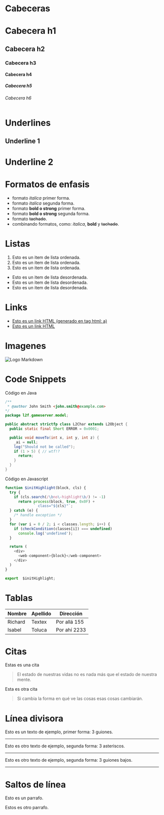 # Cabeceras
# Cabecera h1
## Cabecera h2
### Cabecera h3
#### Cabecera h4
##### Cabecera h5
###### Cabecera h6<br><br>
# Underlines
Underline 1
-----------

Underline 2
===========

# Formatos de enfasis
- formato *italica* primer forma.
- formato _italica_ segunda forma.
- formato **bold o strong** primer forma.
- formato __bold o strong__ segunda forma.
- formato ~~tachado~~.
- combinando formatos, como: *italica*, **bold** y ~~tachado~~.

# Listas
1. Esto es un item de lista ordenada.
2. Esto es un item de lista ordenada.
3. Esto es un item de lista ordenada.
- Esto es un item de lista desordenada.
- Esto es un item de lista desordenada.
- Esto es un item de lista desordenada.

# Links
- <a href="http://www.google.com">Esto es un link HTML (generado en tag html: a)</a>
- [Esto es un link HTML](http://www.google.com)

# Imagenes
![Logo Markdown](https://geekytheory.com/content/images/size/w2000/2014/03/markdown.png)

# Code Snippets
Código en Java
```Java
/**
 * @author John Smith <john.smith@example.com>
*/
package l2f.gameserver.model;

public abstract strictfp class L2Char extends L2Object {
  public static final Short ERROR = 0x0001;

  public void moveTo(int x, int y, int z) {
    _ai = null;
    log("Should not be called");
    if (1 > 5) { // wtf!?
      return;
    }
  }
}
```
Código en Javascript
```Javascript
function $initHighlight(block, cls) {
  try {
    if (cls.search(/\bno\-highlight\b/) != -1)
      return process(block, true, 0x0F) +
             ` class="${cls}"`;
  } catch (e) {
    /* handle exception */
  }
  for (var i = 0 / 2; i < classes.length; i++) {
    if (checkCondition(classes[i]) === undefined)
      console.log('undefined');
  }

  return (
    <div>
      <web-component>{block}</web-component>
    </div>
  )
}

export  $initHighlight;
```

# Tablas
| Nombre | Apellido | Dirección |
| ------ | -------- | --------- |
| Richard | Textex | Por allá 155 |
| Isabel | Toluca | Por ahí 2233 |

# Citas
Estas es una cita
> El estado de nuestras vidas no es nada más que el estado de nuestra mente.

Esta es otra cita
> Si cambia la forma en qué ve las cosas esas cosas cambiarán.

# Línea divisora
Esto es un texto de ejemplo, primer forma: 3 guiones.

---
Esto es otro texto de ejemplo, segunda forma: 3 asteriscos.

***
Esto es otro texto de ejemplo, segunda forma: 3 guiones bajos.

___

# Saltos de línea
Esto es un parrafo.

Estos es otro parrafo.


